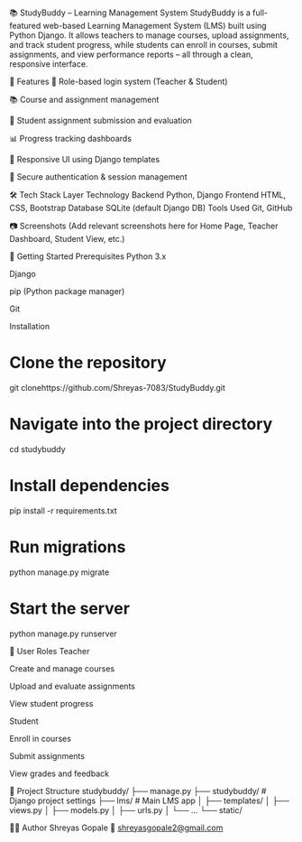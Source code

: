 📚 StudyBuddy – Learning Management System
StudyBuddy is a full-featured web-based Learning Management System (LMS) built using Python Django. It allows teachers to manage courses, upload assignments, and track student progress, while students can enroll in courses, submit assignments, and view performance reports – all through a clean, responsive interface.

🚀 Features
👤 Role-based login system (Teacher & Student)

📚 Course and assignment management

📝 Student assignment submission and evaluation

📊 Progress tracking dashboards

🎨 Responsive UI using Django templates

🔐 Secure authentication & session management

🛠️ Tech Stack
Layer	Technology
Backend	Python, Django
Frontend	HTML, CSS, Bootstrap
Database	SQLite (default Django DB)
Tools Used	Git, GitHub

📷 Screenshots
(Add relevant screenshots here for Home Page, Teacher Dashboard, Student View, etc.)

🏁 Getting Started
Prerequisites
Python 3.x

Django

pip (Python package manager)

Git

Installation
# Clone the repository
git clonehttps://github.com/Shreyas-7083/StudyBuddy.git

# Navigate into the project directory
cd studybuddy

# Install dependencies
pip install -r requirements.txt

# Run migrations
python manage.py migrate

# Start the server
python manage.py runserver

👥 User Roles
Teacher

Create and manage courses

Upload and evaluate assignments

View student progress

Student

Enroll in courses

Submit assignments

View grades and feedback

📂 Project Structure
studybuddy/
├── manage.py
├── studybuddy/         # Django project settings
├── lms/                # Main LMS app
│   ├── templates/
│   ├── views.py
│   ├── models.py
│   ├── urls.py
│   └── ...
└── static/

🙋‍♂️ Author
Shreyas Gopale
📧 shreyasgopale2@gmail.com
